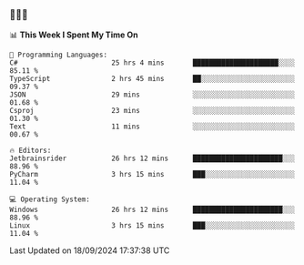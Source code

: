 ### 👋👋👋
<!--START_SECTION:waka-->
📊 **This Week I Spent My Time On** 

```text
💬 Programming Languages: 
C#                       25 hrs 4 mins       █████████████████████░░░░   85.11 % 
TypeScript               2 hrs 45 mins       ██░░░░░░░░░░░░░░░░░░░░░░░   09.37 % 
JSON                     29 mins             ░░░░░░░░░░░░░░░░░░░░░░░░░   01.68 % 
Csproj                   23 mins             ░░░░░░░░░░░░░░░░░░░░░░░░░   01.30 % 
Text                     11 mins             ░░░░░░░░░░░░░░░░░░░░░░░░░   00.67 % 

🔥 Editors: 
Jetbrainsrider           26 hrs 12 mins      ██████████████████████░░░   88.96 % 
PyCharm                  3 hrs 15 mins       ███░░░░░░░░░░░░░░░░░░░░░░   11.04 % 

💻 Operating System: 
Windows                  26 hrs 12 mins      ██████████████████████░░░   88.96 % 
Linux                    3 hrs 15 mins       ███░░░░░░░░░░░░░░░░░░░░░░   11.04 % 
```


 Last Updated on 18/09/2024 17:37:38 UTC
<!--END_SECTION:waka-->
